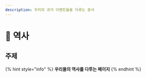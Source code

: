 ```yaml
---
description: 우리의 과거 이벤트들을 다루는 문서
---
```


# 🚀 역사

## 주제

{% hint style="info" %}
**우리들의 역사를 다루는 페이지**
{% endhint %}

